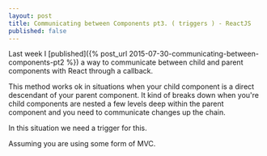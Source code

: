 ```yaml
---
layout: post
title: Communicating between Components pt3. ( triggers ) - ReactJS
published: false
---
```


Last week I [published]({% post_url 2015-07-30-communicating-between-components-pt2 %}) a way to communicate between child and parent components with React through a callback.

This method works ok in situations when your child component is a direct descendant of your parent component. It kind of breaks down when you're child components are nested a few levels deep within the parent component and you need to communicate changes up the chain.

In this situation we need a trigger for this.

Assuming you are using some form of MVC.

